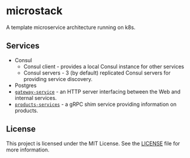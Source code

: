 # microstack

A template microservice architecture running on k8s.

## Services

- Consul
	- Consul client - provides a local Consul instance for other services
	- Consul servers - 3 (by default) replicated Consul servers for providing service discovery.
- Postgres
- [`gateway-service`](./packages/gateway-service/) - an HTTP server interfacing between the Web and internal services.
- [`products-services`](./packages/products-service/) - a gRPC shim service providing information on products.

## License

This project is licensed under the MIT License. See the [LICENSE](./LICENSE) file for more information.
